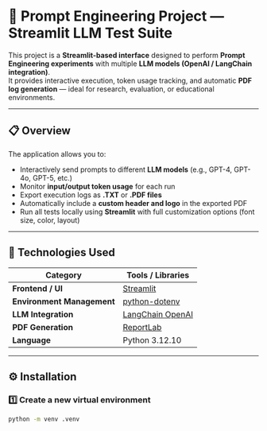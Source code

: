# 🤖 Prompt Engineering Project — Streamlit LLM Test Suite

This project is a **Streamlit-based interface** designed to perform **Prompt Engineering experiments** with multiple **LLM models (OpenAI / LangChain integration)**.  
It provides interactive execution, token usage tracking, and automatic **PDF log generation** — ideal for research, evaluation, or educational environments.

---

## 📋 Overview

The application allows you to:
- Interactively send prompts to different **LLM models** (e.g., GPT-4, GPT-4o, GPT-5, etc.)
- Monitor **input/output token usage** for each run
- Export execution logs as **.TXT** or **.PDF files**
- Automatically include a **custom header and logo** in the exported PDF
- Run all tests locally using **Streamlit** with full customization options (font size, color, layout)

---

## 🧰 Technologies Used

| Category | Tools / Libraries |
|-----------|-------------------|
| **Frontend / UI** | [Streamlit](https://streamlit.io/) |
| **Environment Management** | [python-dotenv](https://pypi.org/project/python-dotenv/) |
| **LLM Integration** | [LangChain OpenAI](https://python.langchain.com/) |
| **PDF Generation** | [ReportLab](https://www.reportlab.com/) |
| **Language** | Python 3.12.10 |

---

## ⚙️ Installation

### 1️⃣ Create a new virtual environment

```bash
python -m venv .venv

